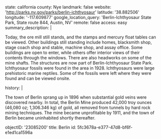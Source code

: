 state: california
county: Nye
landmark: false
website: 'http://parks.nv.gov/parks/berlin-ichthyosaur'
latitude: '38.882506'
longitude: '-117.609877'
google_location_query: 'Berlin-Ichthyosaur State Park, State route 844, Austin, NV'
remote: false
access: easy
summary_description: |
  <p>Today, the ore mill still stands, and the stamps and mercury float tables can be viewed. Other buildings still standing include homes, blacksmith shop, stage coach shop and stable, machine shop, and assay office. Some buildings are open to enter, while others offer interior views of their contents through the windows. There are also headworks on some of the mine shafts. The structures are now part of Berlin-Ichthyosaur State Park. Ichthyosaur fossils were found in the area in 1928. Ichthyosaurs were large prehistoric marine reptiles. Some of the fossils were left where they were found and can be viewed onsite.
  </p>
history: |
  <p>The town of Berlin sprang up in 1896 when substantial gold veins were discovered nearby. In total, the Berlin Mine produced 42,000 troy ounces (46,080 oz; 1,306.346 kg) of gold, all removed from tunnels by hard rock mining techniques. The mine became unprofitable by 1911, and the town of Berlin became uninhabited shortly thereafter.
  </p>
objectID: '23085200'
title: Berlin
id: 5fc3678a-e377-47d8-bf6f-e1ed1ca1596a
